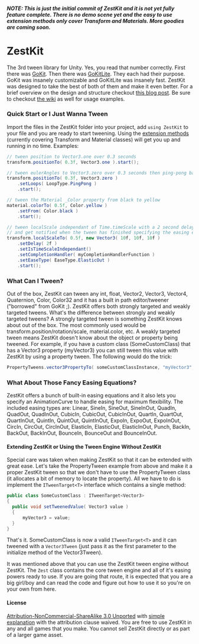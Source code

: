 ##### NOTE: This is just the initial commit of ZestKit and it is not yet fully feature complete. There is no demo scene yet and the easy to use extension methods only cover Transform and Materials. More goodies are coming soon.




# ZestKit

The 3rd tween library for Unity. Yes, you read that number correctly. First there was [GoKit](https://github.com/prime31/GoKit). Then there was [GoKitLite](https://github.com/prime31/GoKitLite). They each had their purpose. GoKit was insanely customizable and GoKitLite was insanely fast. ZestKit was designed to take the best of both of them and make it even better. For a brief overview on the design and structure checkout [this blog post](http://blog.prime31.com/anatomy-of-a-tween-lib/). Be sure to checkout [the wiki](https://github.com/prime31/ZestKit/wiki) as well for usage examples.


### Quick Start or I Just Wanna Tween

Import the files in the ZestKit folder into your project, add ```using ZestKit``` to your file and you are ready to start tweening. Using the [extension methods](http://csharp.net-tutorials.com/csharp-3.0/extension-methods/) (currently covering Transform and Material classes) will get you up and running in no time. Examples:

```csharp
// tween position to Vector3.one over 0.3 seconds
transform.positionTo( 0.3f, Vector3.one ).start();

// tween eulerAngles to Vector3.zero over 0.3 seconds then ping-pong back to the original value
transform.positionTo( 0.3f, Vector3.zero )
    .setLoops( LoopType.PingPong )
    .start();

// tween the Material _Color property from black to yellow
material.colorTo( 0.5f, Color.yellow )
    .setFrom( Color.black )
    .start();

// tween localScale independant of Time.timeScale with a 2 second delay before starting the tween
// and get notified when the tween has finished specifying the easing equation to use
transform.localScaleTo( 0.5f, new Vector3( 10f, 10f, 10f )
    .setDelay( 2f )
    .setIsTimeScaleIndependant()
    .setCompletionHandler( myCompletionHandlerFunction )
    .setEaseType( EaseType.ElasticOut )
    .start();
```


### What Can I Tween?

Out of the box, ZestKit can tween any int, float, Vector2, Vector3, Vector4, Quaternion, Color, Color32 and it has a built in path editor/tweener ("borrowed" from GoKit ;). ZestKit offers both strongly targeted and weakly targeted tweens. What's the difference between strongly and weakly targeted tweens? A strongly targeted tween is something ZestKit knows about out of the box. The most commonly used would be transform.position/rotation/scale, material.color, etc. A weakly targeted tween means ZestKit doesn't know about the object or property being tweened. For example, if you have a custom class (SomeCustomClass) that has a Vector3 property (myVector3) you can still tween this value with ZestKit by using a property tween. The following would do the trick:

```csharp
PropertyTweens.vector3PropertyTo( someCustomClassInstance, "myVector3", 0.4f, Vector3.zero, Vector3.one )
```


### What About Those Fancy Easing Equations?

ZestKit offers a bunch of built-in easing equations and it also lets you specify an AnimationCurve to handle easing for maximum flexibility. The included easing types are: Linear, SineIn, SineOut, SineInOut, QuadIn, QuadOut, QuadInOut, CubicIn, CubicOut, CubicInOut, QuartIn, QuartOut, QuartInOut, QuintIn, QuintOut, QuintInOut, ExpoIn, ExpoOut, ExpoInOut, CircIn, CircOut, CircInOut, ElasticIn, ElasticOut, ElasticInOut, Punch, BackIn, BackOut, BackInOut, BounceIn, BounceOut and BounceInOut.



#### Extending ZestKit or Using the Tween Engine Without ZestKit

Special care was taken when making ZestKit so that it can be extended with great ease. Let's take the PropertyTween example from above and make it a proper ZestKit tween so that we don't have to use the PropertyTween class (it allocates a bit of memory to locate the property). All we have to do is implement the ```ITweenTarget<T>``` interface which contains a single method:

```csharp
public class SomeCustomClass : ITweenTarget<Vector3>
{
  public void setTweenedValue( Vector3 value )
  {
      myVector3 = value;
  }
}
```

That's it. SomeCustomClass is now a valid ```ITweenTarget<T>``` and it can tweened with a ```Vector3Tween``` (just pass it as the first parameter to the initialize method of the Vector3Tween).

It was mentioned above that you can use the ZestKit tween engine without ZestKit. The ```Zest``` class contains the core tween engine and all of it's easing powers ready to use. If you are going that route, it is expected that you are a big girl/boy and can read the code and figure out how to use it so you're on your own from here.



#### License

[Attribution-NonCommercial-ShareAlike 3.0 Unported](http://creativecommons.org/licenses/by-nc-sa/3.0/legalcode) with [simple explanation](http://creativecommons.org/licenses/by-nc-sa/3.0/deed.en_US) with the attribution clause waived. You are free to use ZestKit in any and all games that you make. You cannot sell ZestKit directly or as part of a larger game asset.
